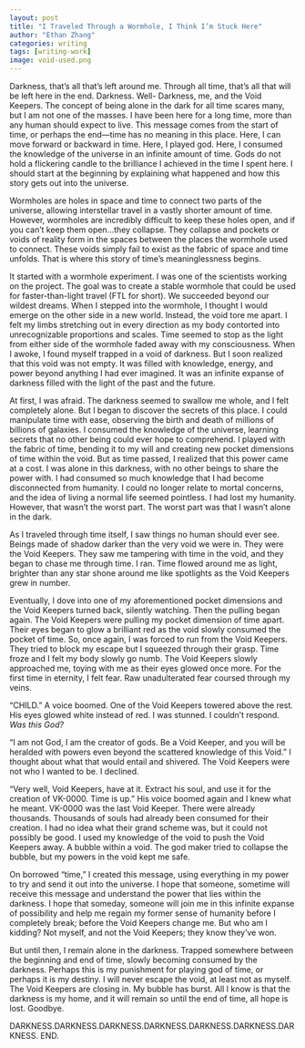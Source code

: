 ```yaml
---
layout: post
title: "I Traveled Through a Wormhole, I Think I’m Stuck Here"
author: "Ethan Zhang"
categories: writing
tags: [writing-work]
image: void-used.png
---
```


<html>
  <head>
    <title>I Traveled Through a Wormhole, I Think I’m Stuck Here</title>
  </head>
  <body>
	<p>Darkness, that’s all that’s left around me. Through all time, that’s all that will be left here in the end. Darkness. Well- Darkness, me, and the Void Keepers. The concept of being alone in the dark for all time scares many, but I am not one of the masses. I have been here for a long time, more than any human should expect to live. This message comes from the start of time, or perhaps the end—time has no meaning in this place. Here, I can move forward or backward in time. Here, I played god. Here, I consumed the knowledge of the universe in an infinite amount of time. Gods do not hold a flickering candle to the brilliance I achieved in the time I spent here. I should start at the beginning by explaining what happened and how this story gets out into the universe.</p>
	<p>Wormholes are holes in space and time to connect two parts of the universe, allowing interstellar travel in a vastly shorter amount of time. However, wormholes are incredibly difficult to keep these holes open, and if you can’t keep them open…they collapse. They collapse and pockets or voids of reality form in the spaces between the places the wormhole used to connect. These voids simply fail to exist as the fabric of space and time unfolds. That is where this story of time’s meaninglessness begins.</p>
	<p>It started with a wormhole experiment. I was one of the scientists working on the project. The goal was to create a stable wormhole that could be used for faster-than-light travel (FTL for short). We succeeded beyond our wildest dreams. When I stepped into the wormhole, I thought I would emerge on the other side in a new world. Instead, the void tore me apart. I felt my limbs stretching out in every direction as my body contorted into unrecognizable proportions and scales. Time seemed to stop as the light from either side of the wormhole faded away with my consciousness. When I awoke,  I found myself trapped in a void of darkness. But I soon realized that this void was not empty. It was filled with knowledge, energy, and power beyond anything I had ever imagined. It was an infinite expanse of darkness filled with the light of the past and the future.</p>
	<p>At first, I was afraid. The darkness seemed to swallow me whole, and I felt completely alone. But I began to discover the secrets of this place. I could manipulate time with ease, observing the birth and death of millions of billions of galaxies. I consumed the knowledge of the universe, learning secrets that no other being could ever hope to comprehend. I played with the fabric of time, bending it to my will and creating new pocket dimensions of time within the void. But as time passed, I realized that this power came at a cost. I was alone in this darkness, with no other beings to share the power with. I had consumed so much knowledge that I had become disconnected from humanity. I could no longer relate to mortal concerns, and the idea of living a normal life seemed pointless. I had lost my humanity. However, that wasn’t the worst part. The worst part was that I wasn’t alone in the dark.</p>
	<p>As I traveled through time itself, I saw things no human should ever see. Beings made of shadow darker than the very void we were in. They were the Void Keepers. They saw me tampering with time in the void, and they began to chase me through time. I ran. Time flowed around me as light, brighter than any star shone around me like spotlights as the Void Keepers grew in number.</p>
	<p>Eventually, I dove into one of my aforementioned pocket dimensions and the Void Keepers turned back, silently watching. Then the pulling began again. The Void Keepers were pulling my pocket dimension of time apart. Their eyes began to glow a brilliant red as the void slowly consumed the pocket of time. So, once again, I was forced to run from the Void Keepers. They tried to block my escape but I squeezed through their grasp. Time froze and I felt my body slowly go numb. The Void Keepers slowly approached me, toying with me as their eyes glowed once more. For the first time in eternity, I felt fear. Raw unadulterated fear coursed through my veins. </p>
	<p>“CHILD.” A voice boomed. One of the Void Keepers towered above the rest. His eyes glowed white instead of red. I was stunned. I couldn’t respond.<i> Was this God?</i> </p>
	<p>“I am not God, I am the creator of gods. Be a Void Keeper, and you will be heralded with powers even beyond the scattered knowledge of this Void.” I thought about what that would entail and shivered. The Void Keepers were not who I wanted to be. I declined.</p>
	<p>“Very well, Void Keepers, have at it. Extract his soul, and use it for the creation of VK-0000. Time is up.” His voice boomed again and I knew what he meant. VK-0000 was the last Void Keeper. There were already thousands. Thousands of souls had already been consumed for their creation. I had no idea what their grand scheme was, but it could not possibly be good. I used my knowledge of the void to push the Void Keepers away. A bubble within a void. The god maker tried to collapse the bubble, but my powers in the void kept me safe. </p>
<p>On borrowed “time,” I created this message, using everything in my power to try and send it out into the universe. I hope that someone, sometime will receive this message and understand the power that lies within the darkness. I hope that someday, someone will join me in this infinite expanse of possibility and help me regain my former sense of humanity before I completely break; before the Void Keepers change me. But who am I kidding? Not myself, and not the Void Keepers; they know they’ve won.</p>
<p>But until then, I remain alone in the darkness. Trapped somewhere between the beginning and end of time, slowly becoming consumed by the darkness. Perhaps this is my punishment for playing god of time, or perhaps it is my destiny. I will never escape the void, at least not as myself. The Void Keepers are closing in. My bubble has burst. All I know is that the darkness is my home, and it will remain so until the end of time, all hope is lost. Goodbye.</p>
<p>DARKNESS.DARKNESS.DARKNESS.DARKNESS.DARKNESS.DARKNESS.DARKNESS. END.</p>
